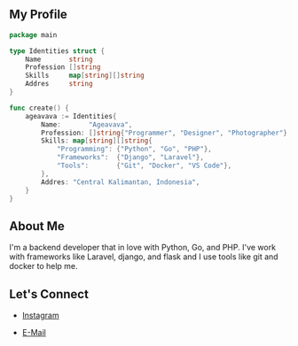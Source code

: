 ## My Profile
```go
package main

type Identities struct {
	Name       string
	Profession []string
	Skills     map[string][]string
	Addres     string
}

func create() {
	ageavava := Identities{
		Name:       "Ageavava",
		Profession: []string{"Programmer", "Designer", "Photographer"},
		Skills: map[string][]string{
			"Programming": {"Python", "Go", "PHP"},
			"Frameworks":  {"Django", "Laravel"},
			"Tools":       {"Git", "Docker", "VS Code"},
		},
		Addres: "Central Kalimantan, Indonesia",
	}
}
```
## About Me

I'm a backend developer that in love with Python, Go, and PHP. I've work with frameworks like Laravel, django, and flask and I use tools like git and docker to help me.

## Let's Connect
- [Instagram](https://www.instagram.com/agung.fhd)
<!-- [LinkedIn](https://www.linkedin.com/in/agung-prabowo-145199331)-->
- [E-Mail](mailto:[holhokgorgok@gmail.com])
<!--
**agaveingit/agaveingit** is a ✨ _special_ ✨ repository because its `README.md` (this file) appears on your GitHub profile.

Here are some ideas to get you started:

- 🔭 I’m currently working on ...
- 🌱 I’m currently learning ...
- 👯 I’m looking to collaborate on ...
- 🤔 I’m looking for help with ...
- 💬 Ask me about ...
- 📫 How to reach me: ...
- 😄 Pronouns: ...
- ⚡ Fun fact: ...
-->
